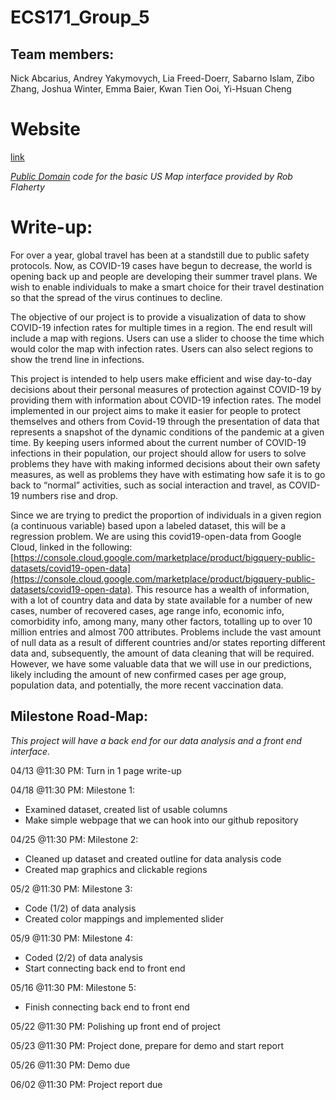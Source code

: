 # ECS171_Group_5

## Team members:
Nick Abcarius, Andrey Yakymovych, Lia Freed-Doerr, Sabarno Islam, Zibo Zhang, Joshua Winter, Emma Baier, Kwan Tien Ooi, Yi-Hsuan Cheng

# Website
[link](https://nmabcarius.github.io/ECS171_Group_5/index.html)

*[Public Domain](https://github.com/robflaherty/us-map-raphael) code for the basic US Map interface provided by Rob Flaherty*


# Write-up:

For over a year, global travel has been at a standstill due to public safety protocols. Now, as COVID-19 cases have begun to decrease, the world is opening back up and people are developing their summer travel plans. We wish to enable individuals to make a smart choice for their travel destination so that the spread of the virus continues to decline.

The objective of our project is to provide a visualization of data to show COVID-19 infection rates for multiple times in a region. The end result will include a map with regions. Users can use a slider to choose the time which would color the map with infection rates. Users can also select regions to show the trend line in infections.

This project is intended to help users make efficient and wise day-to-day decisions about their personal measures of protection against COVID-19 by providing them with information about COVID-19 infection rates. The model implemented in our project aims to make it easier for people to protect themselves and others from Covid-19 through the presentation of data that represents a snapshot of the dynamic conditions of the pandemic at a given time. By keeping users informed about the current number of COVID-19 infections in their population, our project should allow for users to solve problems they have with making informed decisions about their own safety measures, as well as problems they have with estimating how safe it is to go back to “normal” activities, such as social interaction and travel, as COVID-19 numbers rise and drop.

Since we are trying to predict the proportion of individuals in a given region (a continuous variable) based upon a labeled dataset, this will be a regression problem. We are using this covid19-open-data from Google Cloud, linked in the following: [https://console.cloud.google.com/marketplace/product/bigquery-public-datasets/covid19-open-data](https://console.cloud.google.com/marketplace/product/bigquery-public-datasets/covid19-open-data). This resource has a wealth of information, with a lot of country data and data by state available for a number of new cases, number of recovered cases, age range info, economic info, comorbidity info, among many, many other factors, totalling up to over 10 million entries and almost 700 attributes. Problems include the vast amount of null data as a result of different countries and/or states reporting different data and, subsequently, the amount of data cleaning that will be required. However, we have some valuable data that we will use in our predictions, likely including the amount of new confirmed cases per age group, population data, and potentially, the more recent vaccination data.

<div style="page-break-after: always;"></div>

## Milestone Road-Map:

*This project will have a back end for our data analysis and a front end interface.*

04/13 @11:30 PM:  Turn in 1 page write-up

04/18 @11:30 PM:  Milestone 1:

-   Examined dataset, created list of usable columns
-   Make simple webpage that we can hook into our github repository

04/25 @11:30 PM:  Milestone 2:

-   Cleaned up dataset and created outline for data analysis code
-   Created map graphics and clickable regions

05/2 @11:30 PM:  Milestone 3:

-   Code (1/2) of data analysis
-   Created color mappings and implemented slider

05/9 @11:30 PM:  Milestone 4:

-   Coded (2/2) of data analysis
-   Start connecting back end to front end

05/16 @11:30 PM:  Milestone 5:

-   Finish connecting back end to front end

05/22 @11:30 PM:  Polishing up front end of project

05/23 @11:30 PM:  Project done, prepare for demo and start report

05/26 @11:30 PM:  Demo due

06/02 @11:30 PM:  Project report due
